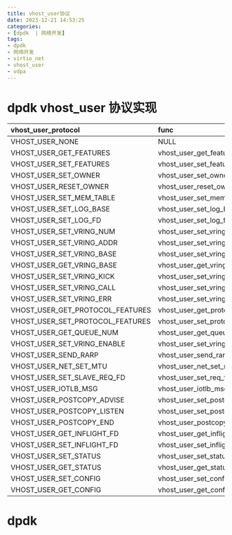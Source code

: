 ```yaml
---
title: vhost_user协议
date: 2023-12-21 14:53:25
categories:
- [dpdk  | 网络开发]
tags:
- dpdk
- 网络开发
- virtio_net
- vhost_user
- vdpa
---
```


# dpdk vhost_user 协议实现
|  vhost_user_protocol       | func | desc| - |
| :---        |    :----   |          :--- | - |
| VHOST_USER_NONE  | NULL  | - |
| VHOST_USER_GET_FEATURES  | vhost_user_get_features  | - |
| VHOST_USER_SET_FEATURES  | vhost_user_set_features  | - |
| VHOST_USER_SET_OWNER  | vhost_user_set_owner  | - |
| VHOST_USER_RESET_OWNER  | vhost_user_reset_owner  | - |
| VHOST_USER_SET_MEM_TABLE  | vhost_user_set_mem_table  | - |
| VHOST_USER_SET_LOG_BASE  | vhost_user_set_log_base  | - |
| VHOST_USER_SET_LOG_FD  | vhost_user_set_log_fd  | - |
| VHOST_USER_SET_VRING_NUM  | vhost_user_set_vring_num  | - |
| VHOST_USER_SET_VRING_ADDR  | vhost_user_set_vring_addr  | - |
| VHOST_USER_SET_VRING_BASE  | vhost_user_set_vring_base  | - |
| VHOST_USER_GET_VRING_BASE  | vhost_user_get_vring_base  | - |
| VHOST_USER_SET_VRING_KICK  | vhost_user_set_vring_kick  | - |
| VHOST_USER_SET_VRING_CALL  | vhost_user_set_vring_call  | - |
| VHOST_USER_SET_VRING_ERR  | vhost_user_set_vring_err  | - |
| VHOST_USER_GET_PROTOCOL_FEATURES  | vhost_user_get_protocol_features  | - |
| VHOST_USER_SET_PROTOCOL_FEATURES  | vhost_user_set_protocol_features  | - |
| VHOST_USER_GET_QUEUE_NUM  | vhost_user_get_queue_num  | - |
| VHOST_USER_SET_VRING_ENABLE  | vhost_user_set_vring_enable  | - |
| VHOST_USER_SEND_RARP  | vhost_user_send_rarp  | - |
| VHOST_USER_NET_SET_MTU  | vhost_user_net_set_mtu  | - |
| VHOST_USER_SET_SLAVE_REQ_FD  | vhost_user_set_req_fd  | - |
| VHOST_USER_IOTLB_MSG  | vhost_user_iotlb_msg  | - |
| VHOST_USER_POSTCOPY_ADVISE  | vhost_user_set_postcopy_advise  | - |
| VHOST_USER_POSTCOPY_LISTEN  | vhost_user_set_postcopy_listen  | - |
| VHOST_USER_POSTCOPY_END  | vhost_user_postcopy_end  | - |
| VHOST_USER_GET_INFLIGHT_FD  | vhost_user_get_inflight_fd  | - |
| VHOST_USER_SET_INFLIGHT_FD  | vhost_user_set_inflight_fd  | - |
| VHOST_USER_SET_STATUS  | vhost_user_set_status  | - |
| VHOST_USER_GET_STATUS  | vhost_user_get_status  | - |
| VHOST_USER_SET_CONFIG  | vhost_user_set_config  | - |
| VHOST_USER_GET_CONFIG  | vhost_user_get_config  | - |

# dpdk